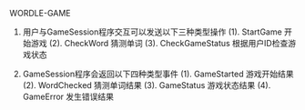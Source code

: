 WORDLE-GAME

1. 用户与GameSession程序交互可以发送以下三种类型操作
(1). StartGame 开始游戏
(2). CheckWord 猜测单词
(3). CheckGameStatus 根据用户ID检查游戏状态

2. GameSession程序会返回以下四种类型事件
(1). GameStarted 游戏开始结果
(2). WordChecked 猜测单词结果
(3). GameStatus 游戏状态结果
(4). GameError 发生错误结果